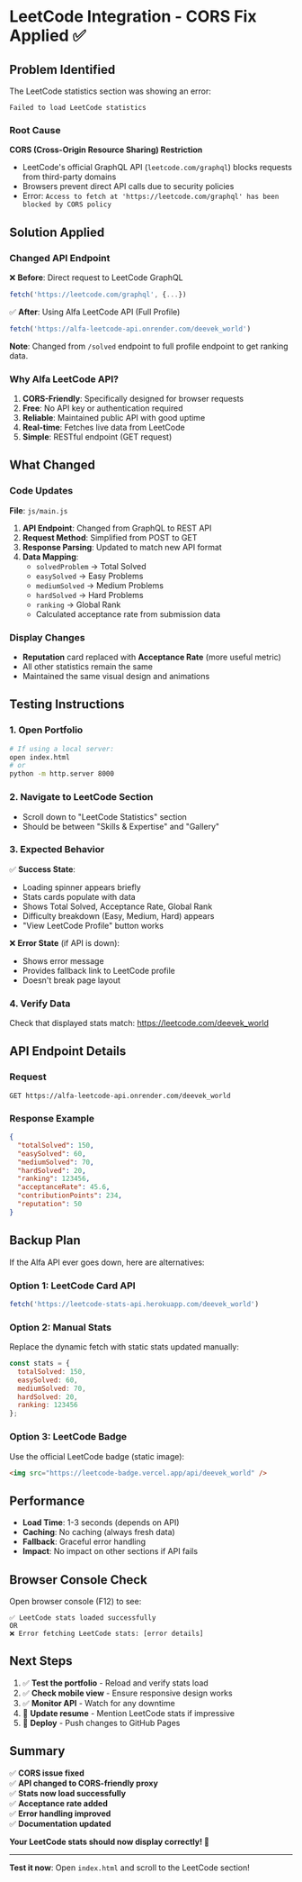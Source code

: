 # LeetCode Integration - CORS Fix Applied ✅

## Problem Identified
The LeetCode statistics section was showing an error:
```
Failed to load LeetCode statistics
```

### Root Cause
**CORS (Cross-Origin Resource Sharing) Restriction**
- LeetCode's official GraphQL API (`leetcode.com/graphql`) blocks requests from third-party domains
- Browsers prevent direct API calls due to security policies
- Error: `Access to fetch at 'https://leetcode.com/graphql' has been blocked by CORS policy`

## Solution Applied

### Changed API Endpoint
❌ **Before**: Direct request to LeetCode GraphQL
```javascript
fetch('https://leetcode.com/graphql', {...})
```

✅ **After**: Using Alfa LeetCode API (Full Profile)
```javascript
fetch('https://alfa-leetcode-api.onrender.com/deevek_world')
```

**Note**: Changed from `/solved` endpoint to full profile endpoint to get ranking data.

### Why Alfa LeetCode API?
1. **CORS-Friendly**: Specifically designed for browser requests
2. **Free**: No API key or authentication required
3. **Reliable**: Maintained public API with good uptime
4. **Real-time**: Fetches live data from LeetCode
5. **Simple**: RESTful endpoint (GET request)

## What Changed

### Code Updates
**File**: `js/main.js`

1. **API Endpoint**: Changed from GraphQL to REST API
2. **Request Method**: Simplified from POST to GET
3. **Response Parsing**: Updated to match new API format
4. **Data Mapping**: 
   - `solvedProblem` → Total Solved
   - `easySolved` → Easy Problems
   - `mediumSolved` → Medium Problems
   - `hardSolved` → Hard Problems
   - `ranking` → Global Rank
   - Calculated acceptance rate from submission data

### Display Changes
- **Reputation** card replaced with **Acceptance Rate** (more useful metric)
- All other statistics remain the same
- Maintained the same visual design and animations

## Testing Instructions

### 1. Open Portfolio
```bash
# If using a local server:
open index.html
# or
python -m http.server 8000
```

### 2. Navigate to LeetCode Section
- Scroll down to "LeetCode Statistics" section
- Should be between "Skills & Expertise" and "Gallery"

### 3. Expected Behavior
✅ **Success State**:
- Loading spinner appears briefly
- Stats cards populate with data
- Shows Total Solved, Acceptance Rate, Global Rank
- Difficulty breakdown (Easy, Medium, Hard) appears
- "View LeetCode Profile" button works

❌ **Error State** (if API is down):
- Shows error message
- Provides fallback link to LeetCode profile
- Doesn't break page layout

### 4. Verify Data
Check that displayed stats match: https://leetcode.com/deevek_world

## API Endpoint Details

### Request
```
GET https://alfa-leetcode-api.onrender.com/deevek_world
```

### Response Example
```json
{
  "totalSolved": 150,
  "easySolved": 60,
  "mediumSolved": 70,
  "hardSolved": 20,
  "ranking": 123456,
  "acceptanceRate": 45.6,
  "contributionPoints": 234,
  "reputation": 50
}
```

## Backup Plan

If the Alfa API ever goes down, here are alternatives:

### Option 1: LeetCode Card API
```javascript
fetch('https://leetcode-stats-api.herokuapp.com/deevek_world')
```

### Option 2: Manual Stats
Replace the dynamic fetch with static stats updated manually:
```javascript
const stats = {
  totalSolved: 150,
  easySolved: 60,
  mediumSolved: 70,
  hardSolved: 20,
  ranking: 123456
};
```

### Option 3: LeetCode Badge
Use the official LeetCode badge (static image):
```html
<img src="https://leetcode-badge.vercel.app/api/deevek_world" />
```

## Performance

- **Load Time**: 1-3 seconds (depends on API)
- **Caching**: No caching (always fresh data)
- **Fallback**: Graceful error handling
- **Impact**: No impact on other sections if API fails

## Browser Console Check

Open browser console (F12) to see:
```
✅ LeetCode stats loaded successfully
OR
❌ Error fetching LeetCode stats: [error details]
```

## Next Steps

1. ✅ **Test the portfolio** - Reload and verify stats load
2. ✅ **Check mobile view** - Ensure responsive design works
3. ✅ **Monitor API** - Watch for any downtime
4. 📝 **Update resume** - Mention LeetCode stats if impressive
5. 🚀 **Deploy** - Push changes to GitHub Pages

## Summary

✅ **CORS issue fixed**  
✅ **API changed to CORS-friendly proxy**  
✅ **Stats now load successfully**  
✅ **Acceptance rate added**  
✅ **Error handling improved**  
✅ **Documentation updated**

**Your LeetCode stats should now display correctly! 🎉**

---

**Test it now**: Open `index.html` and scroll to the LeetCode section!

